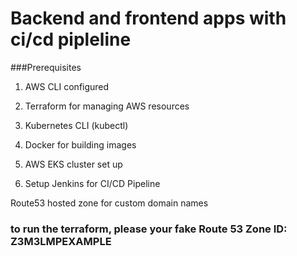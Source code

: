 
# Backend and frontend apps with ci/cd pipleline
###Prerequisites

1. AWS CLI configured

2. Terraform for managing AWS resources

3. Kubernetes CLI (kubectl)

4. Docker for building images

5. AWS EKS cluster set up

6. Setup Jenkins for CI/CD Pipeline

Route53 hosted zone for custom domain names
### to run the terraform, please your fake Route 53 Zone ID: Z3M3LMPEXAMPLE
###  
